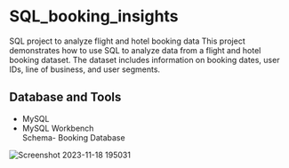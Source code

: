 # SQL_booking_insights
SQL project to analyze flight and hotel booking data
This project demonstrates how to use SQL to analyze data from a flight and hotel booking dataset. The dataset includes information on booking dates, user IDs, line of business, and user segments.
## Database and Tools
* MySQL
* MySQL Workbench  
Schema- Booking Database

![Screenshot 2023-11-18 195031](https://github.com/Aanchaljain04/SQL_booking_insights/assets/47006604/fb0e5b42-ba2c-4509-a592-f92def0b2b66)
